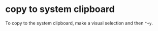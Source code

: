 # copy to system clipboard

To copy to the system clipboard, make a visual selection and then `"+y`.

